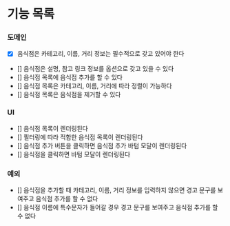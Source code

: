 # 기능 목록

### 도메인

- [x] 음식점은 카테고리, 이름, 거리 정보는 필수적으로 갖고 있어야 한다
- [] 음식점은 설명, 참고 링크 정보를 옵션으로 갖고 있을 수 있다
- [] 음식점 목록에 음식점 추가를 할 수 있다
- [] 음식점 목록은 카테고리, 이름, 거리에 따라 정렬이 가능하다
- [] 음식점 목록은 음식점을 제거할 수 있다

### UI

- [] 음식점 목록이 렌더링된다
- [] 필터링에 따라 적합한 음식점 목록이 렌더링된다
- [] 음식점 추가 버튼을 클릭하면 음식점 추가 바텀 모달이 렌더링된다
- [] 음식점을 클릭하면 바텀 모달이 렌더링된다

### 예외

- [] 음식점을 추가할 때 카테고리, 이름, 거리 정보를 입력하지 않으면 경고 문구를 보여주고 음식점 추가를 할 수 없다
- [] 음식점 이름에 특수문자가 들어갈 경우 경고 문구를 보여주고 음식점 추가를 할 수 없다
